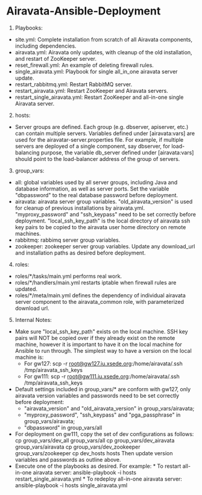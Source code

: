 Airavata-Ansible-Deployment
===========================
1. Playbooks:
  - site.yml: Complete installation from scratch of all Airavata components, including dependencies. 
  - airavata.yml: Airavata only updates, with cleanup of the old installation, and restart of ZooKeeper server. 
  - reset_firewall.yml: An example of deleting firewall rules. 
  - single_airavata.yml: Playbook for single all_in_one airavata server update. 
  - restart_rabbitmq.yml: Restart RabbitMQ server.
  - restart_airavata.yml: Restart ZooKeeper and Airavata servers.
  - restart_single_airavata.yml: Restart ZooKeeper and all-in-one single Airavata server. 

2. hosts:
  - Server groups are defined. Each group (e.g. dbserver, apiserver, etc.) can contain multiple servers. Variables defined under [airavata:vars] are used for the airavatar-server.properties file. For example, if multiple servers are deployed of a single component, say dbserver, for load-balancing purpose, the variable db_server defined under [airavata:vars] should point to the load-balancer address of the group of servers. 

3. group_vars:
  - all: global variables used by all server groups, including Java and database information, as well as server ports. Set the variable "dbpassword" to the real database password before deployment. 
  - airavata: airavata server group variables. "old_airavata_version" is used for cleanup of previous installations by airavata.yml. "myproxy_password" and "ssh_keypass" need to be set correctly before deployment. "local_ssh_key_path" is the local directory of airavata ssh key pairs to be copied to the airavata user home directory on remote machines. 	
  - rabbitmq: rabbimq server group variables.
  - zookeeper: zookeeper server group variables. 
Update any download_url and installation paths as desired before deployment. 

4. roles:
  - roles/*/tasks/main.yml performs real work.  
  - roles/*/handlers/main.yml restarts iptable when firewall rules are updated.
  - roles/*/meta/main.yml defines the dependency of individual airavata server component to the airavata_common role, with parameterized download url.  

5. Internal Notes:
  - Make sure "local_ssh_key_path" exists on the local machine. SSH key pairs will NOT be copied over if they already exist on the remote machine, however it is important to have it on the local machine for Ansible to run through. The simplest way to have a version on the local machine is:
	* For gw127: 
	   scp -r root@gw127.iu.xsede.org:/home/airavata/.ssh /tmp/airavata_ssh_keys
	* For gw111: 
	   scp -r root@gw111.iu.xsede.org:/home/airavata/.ssh /tmp/airavata_ssh_keys
  - Default settings included in group_vars/* are conform with gw127, only airavata version variables and passwords need to be set correctly before deployment:
	* "airavata_version" and "old_airavata_version" in group_vars/airavata;
	* "myproxy_password", "ssh_keypass" and "pga_passphrase" in group_vars/airavata;
	* "dbpassword" in group_vars/all
  - For deployment on gw111, copy the set of dev configurations as follows:
	cp group_vars/dev_all group_vars/all 
	cp group_vars/dev_airavata group_vars/airavata
	cp group_vars/dev_zookeeper group_vars/zookeeper
 	cp dev_hosts hosts
    Then update version variables and passwords as outline above. 
   - Execute one of the playbooks as desired. For example:
	* To restart all-in-one airavata server:
		ansible-playbook -i hosts restart_single_airavata.yml
	* To redeploy all-in-one airavata server:
		ansible-playbook -i hosts single_airavata.yml

